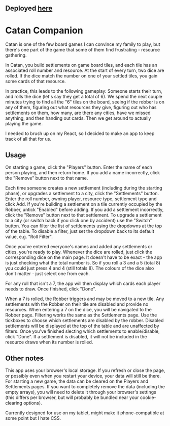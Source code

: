 ## Deployed [here](https://iridescent-griffin-d67dee.netlify.app/)

# Catan Companion
Catan is one of the few board games I can convince my family to play, but there's one part of the game that some of them find frustrating - resource gathering. 

In Catan, you build settlements on game board tiles, and each tile has an associated roll number and resource. At the start of every turn, two dice are rolled. If the dice match the number on one of your settled tiles, you gain some cards of that resource. 

In practice, this leads to the following gameplay: Someone starts their turn, and rolls the dice (let's say they get a total of 6). We spend the next couple minutes trying to find all the "6" tiles on the board, seeing if the robber is on any of them, figuring out what resources they give, figuring out who has settlements on them, how many, are there any cities, have we missed anything, and then handing out cards. Then we get around to actually playing the game. 

I needed to brush up on my React, so I decided to make an app to keep track of all that for us. 

## Usage
On starting a game, click the "Players" button. Enter the name of each person playing, and then return home. If you add a name incorrectly, click the "Remove" button next to that name.  

Each time someone creates a new settlement (including during the starting phase), or upgrades a settlement to a city, click the "Settlements" button. Enter the roll number, owning player, resource type, settlement type and click Add. If you're building a settlement on a tile currently occupied by the Robber, untick "Enabled" before adding.  If you add a settlement incorrectly, click the "Remove" button next to that settlement. To upgrade a settlement to a city (or switch back if you click one by accident) use the "Switch" button. 
You can filter the list of settlements using the dropdowns at the top of the table. To disable a filter, just set the dropdown back to its default value, e.g. "Roll Filter". 

Once you've entered everyone's names and added any settlements or cities, you're ready to play. Whenever the dice are rolled, just click the corresponding dice on the main page. It doesn't have to be exact - the app is just checking what the total number is. So if you roll a 3 and a 5 (total 8) you could just press 4 and 4 (still totals 8). The colours of the dice also don't matter - just select one from each. 

For any roll that isn't a 7, the app will then display which cards each player needs to draw. Once finished, click "Done". 

When a 7 is rolled, the Robber triggers and may be moved to a new tile. Any settlements with the Robber on their tile are disabled and provide no resources. When entering a 7 on the dice, you will be navigated to the Robber page. Filtering works the same as the Settlements page. Use the tickboxes to choose which settlements are disabled by the robber. Disabled settlements will be displayed at the top of the table and are unaffected by filters. Once you've finished slecting which settlements to enable/disable, click "Done". If a settlement is disabled, it will not be included in the resource draws when its number is rolled. 

## Other notes
This app uses your browser's local storage. If you refresh or close the page, or possibly even when you restart your device, your data will still be there. For starting a new game, the data can be cleared on the Players and Settlements pages. If you want to completely remove the data (including the empty arrays), you will need to delete it through your browser's settings (this differs per browser, but will probably be bundled near your cookie-clearing options). 

Currently designed for use on my tablet, might make it phone-compatible at some point but I hate CSS. 